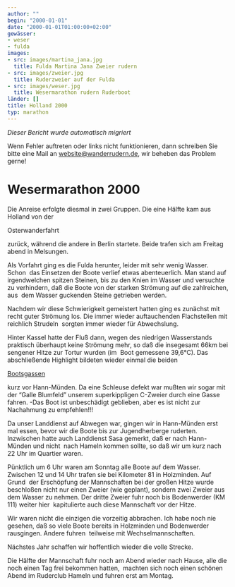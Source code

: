 ```yaml
---
author: ""
begin: "2000-01-01"
date: "2000-01-01T01:00:00+02:00"
gewässer:
- weser
- fulda
images:
- src: images/martina_jana.jpg
  title: Fulda Martina Jana Zweier rudern
- src: images/zweier.jpg
  title: Ruderzweier auf der Fulda
- src: images/weser.jpg
  title: Wesermarathon rudern Ruderboot
länder: []
title: Holland 2000
typ: marathon
---
```



*Dieser Bericht wurde automatisch migriert*

Wenn Fehler auftreten oder links nicht funktionieren, dann schreiben Sie bitte eine Mail an website@wanderrudern.de, wir beheben das Problem gerne!



# Wesermarathon 2000


Die Anreise erfolgte diesmal in zwei Gruppen. Die eine Hälfte kam aus Holland von der

Osterwanderfahrt

zurück, während die andere in Berlin startete. Beide trafen sich am Freitag abend in Melsungen.

Als Vorfahrt ging es die Fulda herunter, leider mit sehr wenig Wasser. Schon  das Einsetzen der Boote verlief etwas abenteuerlich. Man stand auf irgendwelchen spitzen Steinen, bis zu den Knien im Wasser und versuchte zu verhindern, daß die Boote von der starken Strömung auf die zahlreichen, aus  dem Wasser guckenden Steine getrieben werden.

Nachdem wir diese Schwierigkeit gemeistert hatten ging es zunächst mit recht guter Strömung los. Die immer wieder auftauchenden Flachstellen mit reichlich Strudeln  sorgten immer wieder für Abwechslung.

Hinter Kassel hatte der Fluß dann, wegen des niedrigen Wasserstands praktisch überhaupt keine Strömung mehr, so daß die insegesamt 66km bei sengener Hitze zur Tortur wurden (im  Boot gemessene 39,6°C). Das abschließende Highlight bildeten wieder einmal die beiden

[Bootsgassen](/berichte/2000/bootsgasse)

kurz vor Hann-Münden. Da eine Schleuse defekt war mußten wir sogar mit der “Galle Blumfeld” unserem superkippligen C-Zweier durch eine Gasse fahren. -Das Boot ist unbeschädigt geblieben, aber es ist nicht zur Nachahmung zu empfehlen!!!

Da unser Landdienst auf Abwegen war, gingen wir in Hann-Münden erst mal essen, bevor wir die Boote bis zur Jugendherberge ruderten. Inzwischen hatte auch Landdienst Sasa gemerkt, daß er nach Hann-Münden und nicht  nach Hameln kommen sollte, so daß wir um kurz nach 22 Uhr im Quartier waren.

Pünktlich um 6 Uhr waren am Sonntag alle Boote auf dem Wasser. Zwischen 12 und 14 Uhr trafen sie bei Kilometer 81 in Holzminden. Auf Grund  der Erschöpfung der Mannschaften bei der großen Hitze wurde beschloßen nicht nur einen Zweier (wie geplant), sondern zwei Zweier aus dem Wasser zu nehmen. Der dritte Zweier fuhr noch bis Bodenwerder (KM 111) weiter hier  kapitulierte auch diese Mannschaft vor der Hitze.

Wir waren nicht die einzigen die vorzeitig abbrachen. Ich habe noch nie gesehen, daß so viele Boote bereits in Holzminden und Bodenwerder rausgingen. Andere fuhren  teilweise mit Wechselmannschaften.

Nächstes Jahr schaffen wir hoffentlich wieder die volle Strecke.

Die Hälfte der Mannschaft fuhr noch am Abend wieder nach Hause, alle die noch einen Tag frei bekommen hatten,  machten sich noch einen schönen Abend im Ruderclub Hameln und fuhren erst am Montag.